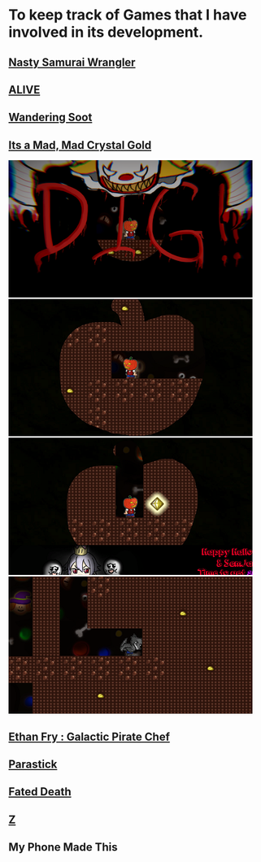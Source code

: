 # To keep track of Games that I have involved in its development.

## [Nasty Samurai Wrangler](https://globalgamejam.org/2018/games/nasty-samurai-wrangler)

## [ALIVE](https://kdu.itch.io/adt11presents-alive)

## [Wandering Soot](https://ldjam.com/events/ludum-dare/42/wandering-soot)

## [Its a Mad, Mad Crystal Gold](https://acekugen.itch.io/its-a-mad-mad-crystal-gold)


<img src="GameProjects/Images/Madmad01.png?raw=true"/> <img src="GameProjects/Images/Madmad02.png?raw=true"/>
<img src="GameProjects/Images/Madmad03.png?raw=true"/> <img src="GameProjects/Images/Madmad04.png?raw=true"/>

## [Ethan Fry : Galactic Pirate Chef](https://play.google.com/store/apps/details?id=com.DejaVu.CookiingSpacePirate&hl=en)

## [Parastick](https://ldjam.com/events/ludum-dare/44/parastick)

## [Fated Death](https://acekugen.itch.io/fateddeath)

## [Z](https://pfjinn.itch.io/z)

## My Phone Made This
